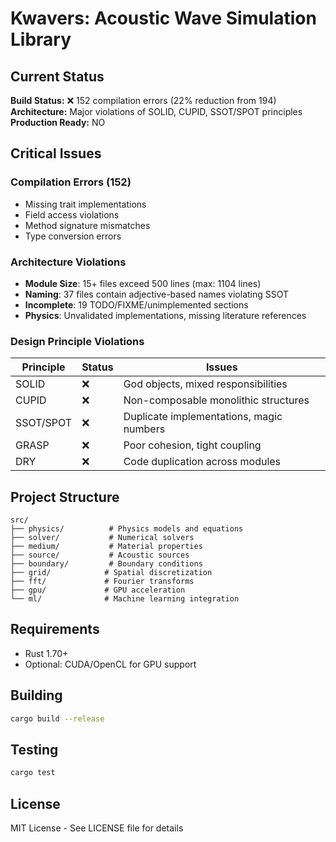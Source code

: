 # Kwavers: Acoustic Wave Simulation Library

## Current Status

**Build Status:** ❌ 152 compilation errors (22% reduction from 194)  
**Architecture:** Major violations of SOLID, CUPID, SSOT/SPOT principles  
**Production Ready:** NO  

## Critical Issues

### Compilation Errors (152)
- Missing trait implementations
- Field access violations  
- Method signature mismatches
- Type conversion errors

### Architecture Violations
- **Module Size**: 15+ files exceed 500 lines (max: 1104 lines)
- **Naming**: 37 files contain adjective-based names violating SSOT
- **Incomplete**: 19 TODO/FIXME/unimplemented sections
- **Physics**: Unvalidated implementations, missing literature references

### Design Principle Violations

| Principle | Status | Issues |
|-----------|--------|--------|
| SOLID | ❌ | God objects, mixed responsibilities |
| CUPID | ❌ | Non-composable monolithic structures |
| SSOT/SPOT | ❌ | Duplicate implementations, magic numbers |
| GRASP | ❌ | Poor cohesion, tight coupling |
| DRY | ❌ | Code duplication across modules |

## Project Structure

```
src/
├── physics/          # Physics models and equations
├── solver/           # Numerical solvers
├── medium/           # Material properties
├── source/           # Acoustic sources
├── boundary/         # Boundary conditions
├── grid/            # Spatial discretization
├── fft/             # Fourier transforms
├── gpu/             # GPU acceleration
└── ml/              # Machine learning integration
```

## Requirements

- Rust 1.70+
- Optional: CUDA/OpenCL for GPU support

## Building

```bash
cargo build --release
```

## Testing

```bash
cargo test
```

## License

MIT License - See LICENSE file for details